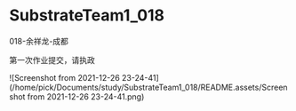 # SubstrateTeam1_018

018-余祥龙-成都



第一次作业提交，请执政



![Screenshot from 2021-12-26 23-24-41](/home/pick/Documents/study/SubstrateTeam1_018/README.assets/Screenshot from 2021-12-26 23-24-41.png)


